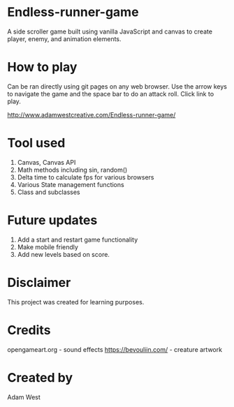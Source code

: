 # Endless-runner-game
A side scroller game built using vanilla JavaScript and canvas to create player, enemy, and animation elements. 

# How to play
Can be ran directly using git pages on any web browser. Use the arrow keys to navigate the game and the space bar to do an attack roll. Click link to play.

http://www.adamwestcreative.com/Endless-runner-game/

# Tool used 
 1. Canvas, Canvas API 
 2. Math methods including sin, random()
 3. Delta time to calculate fps for various browsers
 4. Various State management functions 
 5. Class and subclasses

 # Future updates
 1. Add a start and restart game functionality
 2. Make mobile friendly
 3. Add new levels based on score. 


# Disclaimer
This project was created for learning purposes. 

# Credits 
opengameart.org - sound effects
https://bevouliin.com/ - creature artwork 

# Created by
Adam West 
